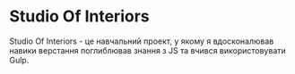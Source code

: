 # Studio Of Interiors

Studio Of Interiors - це  навчальний проект, у якому я вдосконалював навики верстання поглиблював знання з JS та вчився використовувати Gulp.
